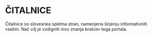 # ČITALNICE

Čitalnice so slovesnka spletna stran, namenjena širjenju informativnih vsebin.
Nač cilj je vzdigniti nivo znanja bralcev tega portala.